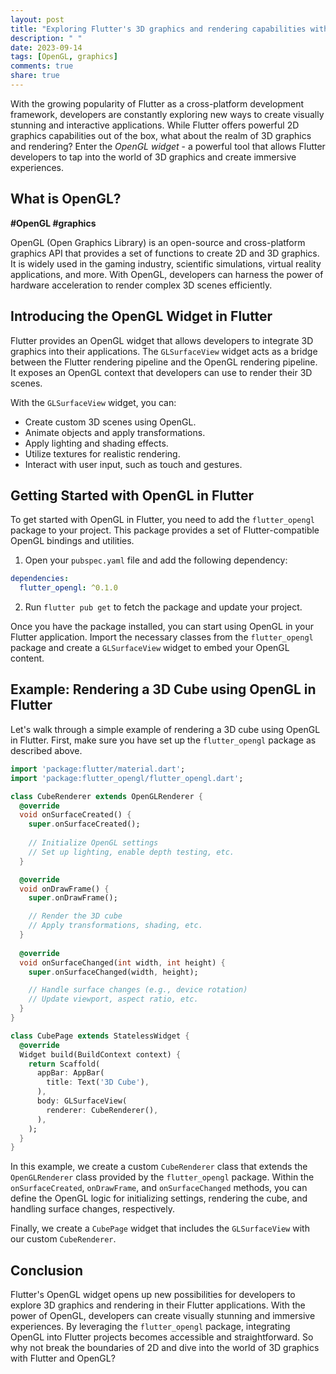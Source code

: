 ```yaml
---
layout: post
title: "Exploring Flutter's 3D graphics and rendering capabilities with the OpenGL widget"
description: " "
date: 2023-09-14
tags: [OpenGL, graphics]
comments: true
share: true
---
```


With the growing popularity of Flutter as a cross-platform development framework, developers are constantly exploring new ways to create visually stunning and interactive applications. While Flutter offers powerful 2D graphics capabilities out of the box, what about the realm of 3D graphics and rendering? Enter the *OpenGL widget* - a powerful tool that allows Flutter developers to tap into the world of 3D graphics and create immersive experiences.

## What is OpenGL?

**#OpenGL #graphics**

OpenGL (Open Graphics Library) is an open-source and cross-platform graphics API that provides a set of functions to create 2D and 3D graphics. It is widely used in the gaming industry, scientific simulations, virtual reality applications, and more. With OpenGL, developers can harness the power of hardware acceleration to render complex 3D scenes efficiently.

## Introducing the OpenGL Widget in Flutter

Flutter provides an OpenGL widget that allows developers to integrate 3D graphics into their applications. The `GLSurfaceView` widget acts as a bridge between the Flutter rendering pipeline and the OpenGL rendering pipeline. It exposes an OpenGL context that developers can use to render their 3D scenes.

With the `GLSurfaceView` widget, you can:

- Create custom 3D scenes using OpenGL.
- Animate objects and apply transformations.
- Apply lighting and shading effects.
- Utilize textures for realistic rendering.
- Interact with user input, such as touch and gestures.

## Getting Started with OpenGL in Flutter

To get started with OpenGL in Flutter, you need to add the `flutter_opengl` package to your project. This package provides a set of Flutter-compatible OpenGL bindings and utilities.

1. Open your `pubspec.yaml` file and add the following dependency:

```yaml
dependencies:
  flutter_opengl: ^0.1.0
```

2. Run `flutter pub get` to fetch the package and update your project.

Once you have the package installed, you can start using OpenGL in your Flutter application. Import the necessary classes from the `flutter_opengl` package and create a `GLSurfaceView` widget to embed your OpenGL content.

## Example: Rendering a 3D Cube using OpenGL in Flutter

Let's walk through a simple example of rendering a 3D cube using OpenGL in Flutter. First, make sure you have set up the `flutter_opengl` package as described above.

```dart
import 'package:flutter/material.dart';
import 'package:flutter_opengl/flutter_opengl.dart';

class CubeRenderer extends OpenGLRenderer {
  @override
  void onSurfaceCreated() {
    super.onSurfaceCreated();
  
    // Initialize OpenGL settings
    // Set up lighting, enable depth testing, etc.
  }

  @override
  void onDrawFrame() {
    super.onDrawFrame();

    // Render the 3D cube
    // Apply transformations, shading, etc.
  }
  
  @override
  void onSurfaceChanged(int width, int height) {
    super.onSurfaceChanged(width, height);

    // Handle surface changes (e.g., device rotation)
    // Update viewport, aspect ratio, etc.
  }
}

class CubePage extends StatelessWidget {
  @override
  Widget build(BuildContext context) {
    return Scaffold(
      appBar: AppBar(
        title: Text('3D Cube'),
      ),
      body: GLSurfaceView(
        renderer: CubeRenderer(),
      ),
    );
  }
}
```

In this example, we create a custom `CubeRenderer` class that extends the `OpenGLRenderer` class provided by the `flutter_opengl` package. Within the `onSurfaceCreated`, `onDrawFrame`, and `onSurfaceChanged` methods, you can define the OpenGL logic for initializing settings, rendering the cube, and handling surface changes, respectively.

Finally, we create a `CubePage` widget that includes the `GLSurfaceView` with our custom `CubeRenderer`.

## Conclusion

Flutter's OpenGL widget opens up new possibilities for developers to explore 3D graphics and rendering in their Flutter applications. With the power of OpenGL, developers can create visually stunning and immersive experiences. By leveraging the `flutter_opengl` package, integrating OpenGL into Flutter projects becomes accessible and straightforward. So why not break the boundaries of 2D and dive into the world of 3D graphics with Flutter and OpenGL?